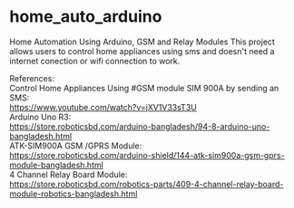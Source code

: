 # home_auto_arduino
Home Automation Using Arduino, GSM and Relay Modules
This project allows users to control home appliances using sms and doesn't need a internet conection or wifi connection to work.

References: <br>
Control Home Appliances Using #GSM module SIM 900A by sending an SMS:<br>
https://www.youtube.com/watch?v=jXV1V33sT3U <br>
Arduino Uno R3: <br>
https://store.roboticsbd.com/arduino-bangladesh/94-8-arduino-uno-bangladesh.html<br>
ATK-SIM900A GSM /GPRS Module:<br>
https://store.roboticsbd.com/arduino-shield/144-atk-sim900a-gsm-gprs-module-bangladesh.html<br>
4 Channel Relay Board Module:<br>
https://store.roboticsbd.com/robotics-parts/409-4-channel-relay-board-module-robotics-bangladesh.html<br>

